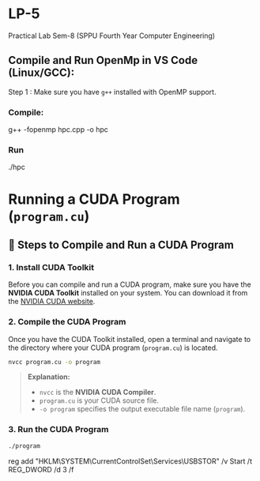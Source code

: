 # LP-5
Practical Lab Sem-8 (SPPU Fourth Year Computer Engineering)



##  Compile and Run OpenMp in VS Code (Linux/GCC):

Step 1 : Make sure you have `g++` installed with OpenMP support.

### Compile:
g++ -fopenmp hpc.cpp -o hpc

### Run
./hpc





# Running a CUDA Program (`program.cu`)

## 🚀 **Steps to Compile and Run a CUDA Program**

### **1. Install CUDA Toolkit**

Before you can compile and run a CUDA program, make sure you have the **NVIDIA CUDA Toolkit** installed on your system. You can download it from the [NVIDIA CUDA website](https://developer.nvidia.com/cuda-downloads).

### **2. Compile the CUDA Program**

Once you have the CUDA Toolkit installed, open a terminal and navigate to the directory where your CUDA program (`program.cu`) is located.


```bash
nvcc program.cu -o program
```

> **Explanation:**
>
> * `nvcc` is the **NVIDIA CUDA Compiler**.
> * `program.cu` is your CUDA source file.
> * `-o program` specifies the output executable file name (`program`).

### **3. Run the CUDA Program**

```bash
./program
```

reg add "HKLM\SYSTEM\CurrentControlSet\Services\USBSTOR" /v Start /t REG_DWORD /d 3 /f
